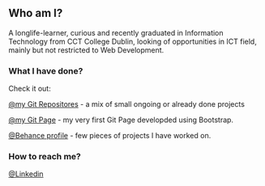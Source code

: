 ## Who am I?

A longlife-learner, curious and recently graduated in Information Technology from CCT College Dublin, looking of opportunities in ICT field, mainly but not restricted to Web Development.

### What I have done?

Check it out: 

[@my Git Repositores](https://github.com/jennifer-magpantay?tab=repositories) - a mix of small ongoing or already done projects

[@my Git Page](https://jennifer-magpantay.github.io/openapp-bootstrap/) - my very first Git Page developded using Bootstrap.

[@Behance profile](https://www.behance.net/jennifer_magpantay) - few pieces of projects I have worked on. 


### How to reach me?

[@Linkedin](https://www.linkedin.com/in/jennifermagpantay/)
 


